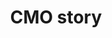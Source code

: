 ---
title: CMO story
slug: cmo-story
description: "Ontdek hoe een CMO student groeit van een beginner tot een ervaren professional."
branding: "CMO"
thumbnail:
    url: "cmo-story/thumb.jpg"
    alt: "Het CMO verhaal"
blurred:
    url: "cmo-story/thumb-blur.jpg"
    alt: "Het CMO Verhaal"
intro: 
  - title: "de CMO story"
    mobile:
      text: "Deze website bevat audio en video. Een optimale gebruikerservaring verkrijg je met een snelle internetverbinding. Je kan zowel muiswiel als pijltjestoetsen gebruiken om te navigeren door het verhaal." 
    desktop: 
      text: "Deze website bevat audio en video. Een optimale gebruikerservaring verkrijg je met een snelle internetverbinding. Je kan zowel muiswiel als pijltjestoetsen gebruiken om te navigeren door het verhaal."
sections:
  - thumb: "slide01.png"
    text:
      position: "right"
      title: "CMO: een lovestory tussen creativiteit en technologie"
      titlecolor: "green"
      paragraph:
      - line: "‘Crossmedia Ontwerp’ (CMO) is de afstudeerrichting waar visueel en creatief denken centraal staat, maar waar je evengoed inzicht verwerft in de technische uitvoermogelijkheden zodat je als afgestudeerde designer meteen inzetbaar bent in de boomende creatieve industrie."
    background:
      type: "video"
      url: "drone.mp4"
      gradient: "gradient right"
      mobile: "dark"
  - thumb: "slide02.png"
    text:
      position: "left"
      title: "Wat doet een crossmedia-ontwerper"
      titlecolor: "pink"
      textcolor: "dark"
      paragraph:
      - line: "Crossmedia ontwerpers zorgen ervoor dat elke boodschap van een klant een ‘branded experience’ wordt. Huisstijlen ontwikkelen, flyers en magazines vormgeven, lay-out voor web en mobile of digitale bewerking van beelden behoren tot het takenpakket."
      - line: "Je leert je ideeën visualiseren met klassieke middelen zoals potlood en papier, maar ook om ze digitaal uit te werken met de meest recente grafische software."
    background:
      type: "image"
      url: "slide02.png"
      mobile: "light"
  - thumb: "slide03.png"
    text:
      position: "right"
      title: "Technische kennis"
      titlecolor: "blue"
      paragraph:
      - line: "Hoe meer je als ontwerper de grafische en digitale uitvoermogelijkheden kent, hoe groter je technologische bagage is, hoe efficiënter je later je klanten zal kunnen bedienen. Maar evengoed zal de opleiding je nieuwsgierigheid aanwakkeren voor de nog onbekende techologieën van morgen."
    background:
      type: "video"
      url: "drukkerij.mp4, drukkerij.webm"
      gradient: "gradient right"
      mobile: "light"
  - thumb: "slide04.png"
    text:
      position: "right"
      title: "Eerste jaar"
      titlecolor: "orange"
      paragraph:
      - line: "Tijdens het eerste semester volgen alle GDM studenten eenzelfde programma. De competenties die je hierbij verwerft zijn voor alle toekomstige mediaprofessionals essentieel."
      - line: "Als CMO’er leg je hier je basis om later de meer complexe creatieve opdrachten te kunnen uitvoeren. Je leert over universele designprincipes en hoe die voor zowel voor web- als printdesigners de sleutel tot een goed ontwerp zijn."
      textcolor: "dark"
    background:
      type: "image"
      url: "slide04.png"
      mobile: "light"
    stickers:
      - url: "beest.gif"
        position: "left midden"
        size: "xxlarge"
      - url: "navJ1.svg"
        position: "top center"
        size: "large"
  - thumb: "slide05.png"
    text:
      position: "right"
      title: "Tweede jaar"
      titlecolor: "green"
      paragraph:
      - line: "Vanaf het derde semester gaan we een versnelling hoger en worden de werkstukken complexer, het onderwerp van de briefings wordt realistischer en er wordt meer aandacht besteed aan het uitdenken van een sterk concept. User experience komt voor interactieve projecten op de voorgrond te staan."
    background:
      type: "image"
      url: "slide05.png"
      mobile: "dark"
    stickers:
      - url: "navJ2.svg"
        position: "top center"
        size: "large"
  - thumb: "slide06.png"
    text:
      position: "left"
      title: "Keuzetraject Photodesign of Graphic design"
      titlecolor: "green"
      textcolor: "dark"
      paragraph:
      - line: "In semester 4 kan je kiezen om je werkstukken meer op een fotografische basis af te stemmen. Dan wordt je een photodesigner. Verkies je om vanuit puur grafische technieken visuals te creëeren voor je werkstukken dan kies je voor het keuzetraject Graphicdesign."
    background:
      type: "image"
      url: "test.png"
      mobile: "light"
    stickers:
      - url: "navJ2.svg"
        position: "top center"
        size: "large"
  - thumb: "slide07.png"
    text:
      position: "right"
      title: "Derde jaar"
      titlecolor: "blue"
      paragraph:
      - line: "In het laatste jaar wordt je verder klaargestoomd voor het werkveld. Je krijgt de ruimte om op basis van een uitdagend pakket aan briefings te sleutelen aan een online portfolio dat als visitekaartje zal dienen voor je eerste sollicitatie. Het laatste semester sluit je af met een stage van 6 weken."
      textcolor: "dark"
    background:
      type: "image"
      url: "slide07.png"
      mobile: "light"
    stickers:
      - url: "navJ3.svg"
        position: "top center"
        size: "large"
  - thumb: "slide08.png"
    text:
      title: "Bekijk ons interview"
      titlecolor: "pink"
      paragraph: 
      - line: "Bekijk inverviews met onze studenten: link naar vimeo"
      hide: "desktop"
    background:
      type: "video"
      url: "interview.mp4, interview.webm"
      mobile: "light"
  - thumb: "slide09.png"
    text:
      position: "left"
      title: "Meer weten?"
      titlecolor: "blue"
      paragraph: 
      - line: "Wil je meer zien van onze studenten? Bekijk dan zeker eens de GDM portfolio of breng een bezoekje tijdens een van onze infodagen."
      textcolor: "dark"
    background:
      type: "image"
      url: "slide09.png"
      mobile: "light"
    contact: true
created: 20/01/2017
active: true
enabled: true
order: 1
---